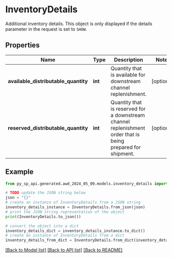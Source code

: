 # InventoryDetails

Additional inventory details. This object is only displayed if the details parameter in the request is set to `SHOW`.

## Properties

Name | Type | Description | Notes
------------ | ------------- | ------------- | -------------
**available_distributable_quantity** | **int** | Quantity that is available for downstream channel replenishment. | [optional] 
**reserved_distributable_quantity** | **int** | Quantity that is reserved for a downstream channel replenishment order that is being prepared for shipment. | [optional] 

## Example

```python
from py_sp_api.generated.awd_2024_05_09.models.inventory_details import InventoryDetails

# TODO update the JSON string below
json = "{}"
# create an instance of InventoryDetails from a JSON string
inventory_details_instance = InventoryDetails.from_json(json)
# print the JSON string representation of the object
print(InventoryDetails.to_json())

# convert the object into a dict
inventory_details_dict = inventory_details_instance.to_dict()
# create an instance of InventoryDetails from a dict
inventory_details_from_dict = InventoryDetails.from_dict(inventory_details_dict)
```
[[Back to Model list]](../README.md#documentation-for-models) [[Back to API list]](../README.md#documentation-for-api-endpoints) [[Back to README]](../README.md)



